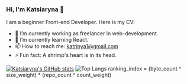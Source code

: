 ### Hi, I'm Katsiaryna 👋

I am a beginner Front-end Developer. Here is my CV: 

- 🔭 I’m currently working as freelancer in web-development.
- 🌱 I’m currently learning React.
- 📫 How to reach me: katrinya1@gmail.com
- ⚡ Fun fact: A shrimp's heart is in its head.

[![Katsiaryna's GitHub stats](https://github-readme-stats.vercel.app/api?username=KatsiarynaPilipets)](https://github.com/KatsiarynaPilipets/github-readme-stats)  ![Top Langs](https://github-readme-stats.vercel.app/api/top-langs/?username=KatsiarynaPilipets&layout=compact) 
ranking_index = (byte_count ^ size_weight) * (repo_count ^ count_weight)
